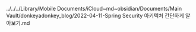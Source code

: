 ../../../Library/Mobile Documents/iCloud~md~obsidian/Documents/Main Vault/donkeyadonkey_blog/2022-04-11-Spring Security 아키텍처 간단하게 알아보기.md